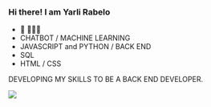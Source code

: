 ### Hi there! I am Yarli Rabelo 

- 🔭 👨🏽‍💻
- CHATBOT / MACHINE LEARNING 
- JAVASCRIPT and PYTHON / BACK END 
- SQL 
- HTML / CSS

DEVELOPING MY SKILLS TO BE A BACK END DEVELOPER. 



<a href="https://www.linkedin.com/in/yarli-rabelo-17413a77/" target="_blank"><img src="https://img.shields.io/badge/-LinkedIn-%230077B5?style=for-the-badge&logo=linkedin&logoColor=white" target="_blank"></a> 




